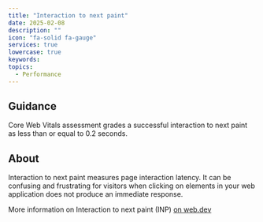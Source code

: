 ```yaml
---
title: "Interaction to next paint"
date: 2025-02-08
description: ""
icon: "fa-solid fa-gauge"
services: true
lowercase: true
keywords: 
topics:
  - Performance
---
```


## Guidance

Core Web Vitals assessment grades a successful interaction to next paint as less than or equal to 0.2 seconds.

## About

Interaction to next paint measures page interaction latency. It can be confusing and frustrating for visitors when clicking on elements in your web application does not produce an immediate response.

More information on Interaction to next paint (INP) <a href="https://web.dev/articles/inp">on web.dev</a>